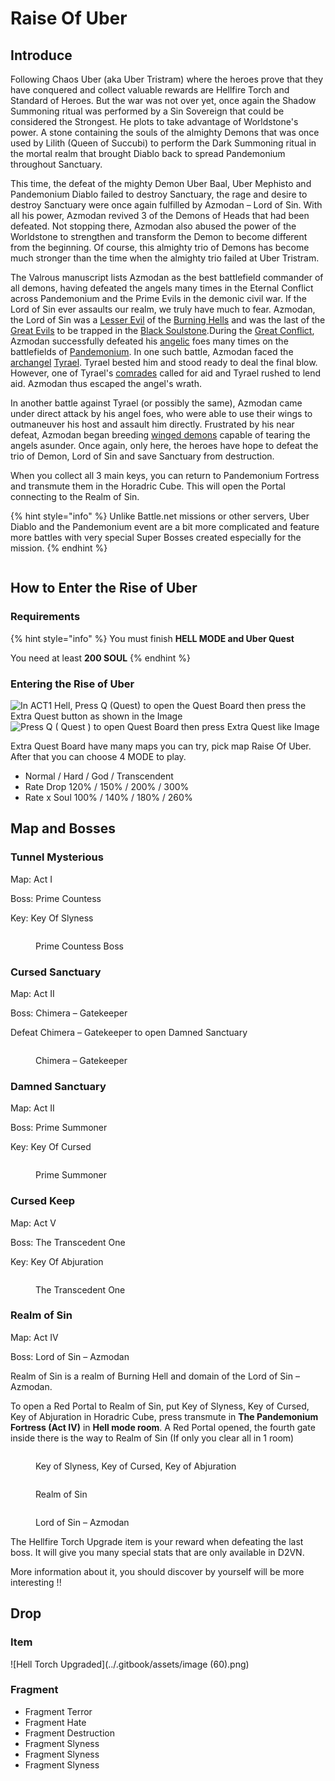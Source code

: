 # Raise Of Uber

## Introduce

Following Chaos Uber (aka Uber Tristram) where the heroes prove that they have conquered and collect valuable rewards are Hellfire Torch and Standard of Heroes. But the war was not over yet, once again the Shadow Summoning ritual was performed by a Sin Sovereign that could be considered the Strongest. He plots to take advantage of Worldstone's power. A stone containing the souls of the almighty Demons that was once used by Lilith (Queen of Succubi) to perform the Dark Summoning ritual in the mortal realm that brought Diablo back to spread Pandemonium throughout Sanctuary.

This time, the defeat of the mighty Demon Uber Baal, Uber Mephisto and Pandemonium Diablo failed to destroy Sanctuary, the rage and desire to destroy Sanctuary were once again fulfilled by Azmodan – Lord of Sin. With all his power, Azmodan revived 3 of the Demons of Heads that had been defeated. Not stopping there, Azmodan also abused the power of the Worldstone to strengthen and transform the Demon to become different from the beginning. Of course, this almighty trio of Demons has become much stronger than the time when the almighty trio failed at Uber Tristram.

The Valrous manuscript lists Azmodan as the best battlefield commander of all demons, having defeated the angels many times in the Eternal Conflict across Pandemonium and the Prime Evils in the demonic civil war. If the Lord of Sin ever assaults our realm, we truly have much to fear. Azmodan, the Lord of Sin was a [Lesser Evil](https://diablo.fandom.com/wiki/Lesser\_Evils) of the [Burning Hells](https://diablo.fandom.com/wiki/Burning\_Hells) and was the last of the [Great Evils](https://diablo.fandom.com/wiki/Great\_Evils) to be trapped in the [Black Soulstone](https://diablo.fandom.com/wiki/Black\_Soulstone).During the [Great Conflict](https://diablo.fandom.com/wiki/Great\_Conflict), Azmodan successfully defeated his [angelic](https://diablo.fandom.com/wiki/Angel) foes many times on the battlefields of [Pandemonium](https://diablo.fandom.com/wiki/Pandemonium). In one such battle, Azmodan faced the [archangel](https://diablo.fandom.com/wiki/Archangel) [Tyrael](https://diablo.fandom.com/wiki/Tyrael). Tyrael bested him and stood ready to deal the final blow. However, one of Tyrael's [comrades](https://diablo.fandom.com/wiki/Ardleon) called for aid and Tyrael rushed to lend aid. Azmodan thus escaped the angel's wrath.

In another battle against Tyrael (or possibly the same), Azmodan came under direct attack by his angel foes, who were able to use their wings to outmaneuver his host and assault him directly. Frustrated by his near defeat, Azmodan began breeding [winged demons](https://diablo.fandom.com/wiki/Demonic\_Hellflyer) capable of tearing the angels asunder. Once again, only here, the heroes have hope to defeat the trio of Demon, Lord of Sin and save Sanctuary from destruction.

When you collect all 3 main keys, you can return to Pandemonium Fortress and transmute them in the Horadric Cube. This will open the Portal connecting to the Realm of Sin.

{% hint style="info" %}
Unlike Battle.net missions or other servers, Uber Diablo and the Pandemonium event are a bit more complicated and feature more battles with very special Super Bosses created especially for the mission.
{% endhint %}

<figure><img src="../.gitbook/assets/image (69).png" alt=""><figcaption></figcaption></figure>

## How to Enter the Rise of Uber

### Requirements

{% hint style="info" %}
You must finish **HELL MODE and Uber Quest**

You need at least **200 SOUL**
{% endhint %}

### Entering the Rise of Uber

![In ACT1 Hell, Press Q (Quest) to open the Quest Board then press the Extra Quest button as shown in the Image](https://i1.wp.com/diablo2-vn.com/tm/app/uploads/2022/08/extra.png?resize=703%2C527\&ssl=1)![Press Q ( Quest ) to open Quest Board then press Extra Quest like Image](<../.gitbook/assets/image (70).png>)

Extra Quest Board have many maps you can try, pick map Raise Of Uber. After that you can choose 4 MODE to play.

* Normal / Hard / God / Transcendent
* Rate Drop 120% / 150% / 200% / 300%
* Rate x Soul 100% / 140% / 180% / 260%

## Map and Bosses

### Tunnel Mysterious

Map: Act I

Boss: Prime Countess

Key: Key Of Slyness

<figure><img src="../.gitbook/assets/image (61).png" alt=""><figcaption><p>Prime Countess Boss</p></figcaption></figure>

### Cursed Sanctuary

Map: Act II

Boss: Chimera – Gatekeeper

Defeat Chimera – Gatekeeper to open Damned Sanctuary

<figure><img src="../.gitbook/assets/image (64).png" alt=""><figcaption><p>Chimera – Gatekeeper</p></figcaption></figure>

### Damned Sanctuary

Map: Act II

Boss: Prime Summoner

Key: Key Of Cursed

<figure><img src="../.gitbook/assets/image (62).png" alt=""><figcaption><p>Prime Summoner</p></figcaption></figure>

### Cursed Keep

Map: Act V

Boss: The Transcedent One

Key: Key Of Abjuration

<figure><img src="../.gitbook/assets/image (63).png" alt=""><figcaption><p>The Transcedent One</p></figcaption></figure>

### Realm of Sin

Map: Act IV

Boss: Lord of Sin – Azmodan

Realm of Sin is a realm of Burning Hell and domain of the Lord of Sin – Azmodan.

To open a Red Portal to Realm of Sin, put Key of Slyness, Key of Cursed, Key of Abjuration in Horadric Cube, press transmute in **The Pandemonium Fortress (Act IV)** in **Hell mode room**. A Red Portal opened, the fourth gate inside there is the way to Realm of Sin (If only you clear all in 1 room)

<figure><img src="../.gitbook/assets/image (65).png" alt=""><figcaption><p>Key of Slyness, Key of Cursed, Key of Abjuration</p></figcaption></figure>

<figure><img src="../.gitbook/assets/image (66).png" alt=""><figcaption><p>Realm of Sin</p></figcaption></figure>

<figure><img src="../.gitbook/assets/image (67).png" alt=""><figcaption><p>Lord of Sin – Azmodan</p></figcaption></figure>The Hellfire Torch Upgrade item is your reward when defeating the last boss. It will give you many special stats that are only available in D2VN.

More information about it, you should discover by yourself will be more interesting !!

## Drop

### Item

![Hell Torch Upgraded](../.gitbook/assets/image (60).png)

### Fragment

- Fragment Terror
- Fragment Hate
- Fragment Destruction
- Fragment Slyness
- Fragment Slyness
- Fragment Slyness